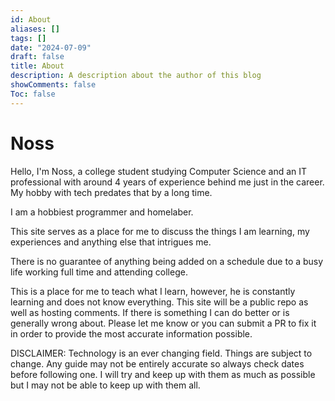 ```yaml
---
id: About
aliases: []
tags: []
date: "2024-07-09"
draft: false
title: About
description: A description about the author of this blog
showComments: false
Toc: false
---
```



# Noss
Hello, I'm Noss, a college student studying Computer Science and an IT professional with around 4 years of experience behind me just in the career. My hobby with tech predates that by a long time.

I am a hobbiest programmer and homelaber.

This site serves as a place for me to discuss the things I am learning, my experiences and anything else that intrigues me.

There is no guarantee of anything being added on a schedule due to a busy life working full time and attending college.

This is a place for me to teach what I learn, however, he is constantly learning and does not know everything. This site will be a public repo as well as hosting comments. If there is something I can do better or is generally wrong about. Please let me know or you can submit a PR to fix it in order to provide the most accurate information possible.

DISCLAIMER: Technology is an ever changing field. Things are subject to change. Any guide may not be entirely accurate so always check dates before following one. I will try and keep up with them as much as possible but I may not be able to keep up with them all.
